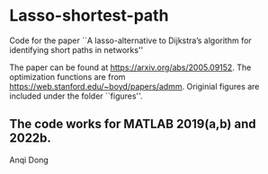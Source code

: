 # Lasso-shortest-path
Code for the paper ``A lasso-alternative to Dijkstra’s algorithm for identifying short paths in networks''

The paper can be found at https://arxiv.org/abs/2005.09152.
The optimization functions are from https://web.stanford.edu/~boyd/papers/admm.
Originial figures are included under the folder ``figures''.

The code works for MATLAB 2019(a,b) and 2022b.
-----
Anqi Dong

